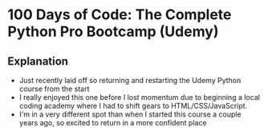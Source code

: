 # 100 Days of Code: The Complete Python Pro Bootcamp (Udemy)

## Explanation
- Just recently laid off so returning and restarting the Udemy Python course from the start
- I really enjoyed this one before I lost momentum due to beginning a local coding academy where I had to shift gears to HTML/CSS/JavaScript.
- I'm in a very different spot than when I started this course a couple years ago, so excited to return in a more confident place